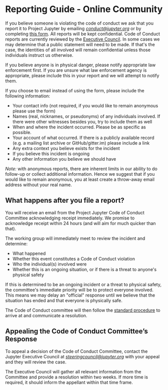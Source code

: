 # Reporting Guide - Online Community

If you believe someone is violating the code of conduct we ask that you report
it to Project Jupyter by emailing
[*conduct@jupyter.org*](mailto:conduct@jupyter.org) or by completing [this
form](https://forms.gle/gRMQc9G4hejqoqgC8). All reports will be kept
confidential. Code of Conduct reports are currently reviewed by the [Executive Council](../executive_council.md). In some cases we may determine that a public statement will need
to be made. If that's the case, the identities of all involved will remain
confidential unless those individuals instruct us otherwise.

If you believe anyone is in physical danger, please notify appropriate law
enforcement first. If you are unsure what law enforcement agency is appropriate,
please include this in your report and we will attempt to notify them.

If you choose to email instead of using the form, please include the following
information:

* Your contact info (not required, if you would like to remain anonymous please
  use the form)
* Names (real, nicknames, or pseudonyms) of any individuals involved. If there
  were other witnesses besides you, try to include them as well
* When and where the incident occurred. Please be as specific as possible.
* Your account of what occurred. If there is a publicly available record (e.g. a
  mailing list archive or GitHub/gitter.im) please include a link
* Any extra context you believe exists for the incident
* If you believe this incident is ongoing
* Any other information you believe we should have

*Note:* with anonymous reports, there are inherent limits in our ability to do
follow-up or collect additional information.  Hence we suggest that if you
would like to remain anonymous, you at least create a throw-away email address
without your real name.

## What happens after you file a report?

You will receive an email from the Project Jupyter Code of Conduct Committee
acknowledging receipt immediately. We promise to acknowledge receipt within 24
hours (and will aim for much quicker than that).

The working group will immediately meet to review the incident and determine:
* What happened
* Whether this event constitutes a Code of Conduct violation
* Who the individual(s) involved were
* Whether this is an ongoing situation, or if there is a threat to anyone's
  physical safety

If this is determined to be an ongoing incident or a threat to physical safety,
the committee's immediate priority will be to protect everyone involved. This
means we may delay an "official" response until we believe that the situation
has ended and that everyone is physically safe.

The Code of Conduct committee will then follow the
[standard procedure](enforcement.md) to arrive at and
communicate a resolution.


## Appealing the Code of Conduct Committee’s Response

To appeal a decision of the Code of Conduct Committee, contact the Jupyter
Executive Council at
[*steeringcouncil@jupyter.org*](mailto:steeringcouncil@jupyter.org) with your
appeal and they will review the case.

The Executive Council will gather all relevant information from the Committee
and provide a resolution within two weeks.  If more time is required, it should
inform the appellant within that time frame.
